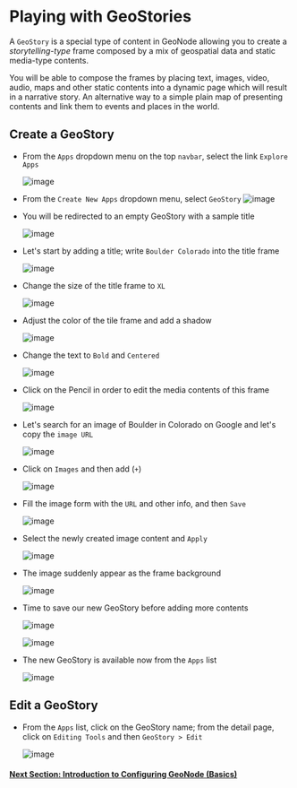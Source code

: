 # Playing with GeoStories
A `GeoStory` is a special type of content in GeoNode allowing you to create a *storytelling-type* frame composed by a mix of geospatial data and static media-type contents.

You will be able to compose the frames by placing text, images, video, audio, maps and other static contents into a dynamic page which will result in a narrative story. An alternative way to a simple plain map of presenting contents and link them to events and places in the world.

## Create a GeoStory
- From the `Apps` dropdown menu on the top `navbar`, select the link `Explore Apps`

    ![image](https://user-images.githubusercontent.com/1278021/125649708-772a5114-d3a0-483c-88db-629fc3db9fe2.png)

- From the `Create New Apps` dropdown menu, select `GeoStory`
    ![image](https://user-images.githubusercontent.com/1278021/125649921-7a4326d0-dace-43ba-844c-00d59e04fab8.png)

- You will be redirected to an empty GeoStory with a sample title

    ![image](https://user-images.githubusercontent.com/1278021/125650081-24bd4b53-0cc1-4254-bfda-4ac0e0e7f8a9.png)

- Let's start by adding a title; write `Boulder Colorado` into the title frame

    ![image](https://user-images.githubusercontent.com/1278021/125650236-5ca90758-3a99-419b-9120-f09621e75d52.png)

- Change the size of the title frame to `XL`

    ![image](https://user-images.githubusercontent.com/1278021/125651897-0fd06c84-625b-4449-8a38-e5ec6cc2e9e8.png)

- Adjust the color of the tile frame and add a shadow

    ![image](https://user-images.githubusercontent.com/1278021/125652148-0ffa29af-5305-452b-ac07-661088314df8.png)

- Change the text to `Bold` and `Centered`

    ![image](https://user-images.githubusercontent.com/1278021/125652241-50892c5c-ac25-49f3-8985-fffd9cc7f282.png)

- Click on the Pencil in order to edit the media contents of this frame

    ![image](https://user-images.githubusercontent.com/1278021/125652536-428d344c-1187-48bc-aa2e-ac942319f2b3.png)

- Let's search for an image of Boulder in Colorado on Google and let's copy the `image URL`

    ![image](https://user-images.githubusercontent.com/1278021/125653470-7420f5a2-bf3b-4b94-b24d-6e4a24b2c4e9.png)

- Click on `Images` and then add (`+`)

    ![image](https://user-images.githubusercontent.com/1278021/125653599-4f525be9-7902-4c0a-b9e1-e8f58bbcdd63.png)

- Fill the image form with the `URL` and other info, and then `Save`

    ![image](https://user-images.githubusercontent.com/1278021/125653824-a437a953-998d-492c-bb82-1c3ccabf8ab8.png)

- Select the newly created image content and `Apply`

    ![image](https://user-images.githubusercontent.com/1278021/125653980-08271026-f017-4d23-a3d8-b21a00ea9bd0.png)

- The image suddenly appear as the frame background

    ![image](https://user-images.githubusercontent.com/1278021/125654143-c6088ba6-8d55-4e33-afd4-f27759f1f72b.png)

- Time to save our new GeoStory before adding more contents

    ![image](https://user-images.githubusercontent.com/1278021/125654245-10bec2d0-5db0-42ff-a2d4-f74d93dcc01e.png)

    ![image](https://user-images.githubusercontent.com/1278021/125654290-7c1b6106-5a84-4653-9b15-916046b44f0f.png)

- The new GeoStory is available now from the `Apps` list

    ![image](https://user-images.githubusercontent.com/1278021/125654361-5970ddce-d482-45c3-bf65-a06d93ddbaac.png)

## Edit a GeoStory
- From the `Apps` list, click on the GeoStory name; from the detail page, click on `Editing Tools` and then `GeoStory > Edit`

    ![image](https://user-images.githubusercontent.com/1278021/125654673-076c5060-8c84-4150-b56f-d25bf91ae86d.png)



#### [Next Section: Introduction to Configuring GeoNode (Basics)](CONFIGURING_GEONODE_BASIC.md)
